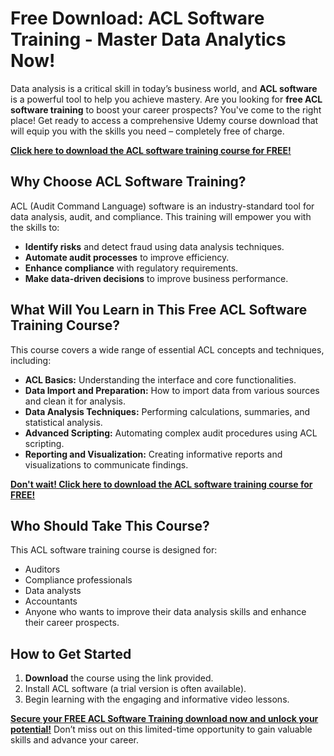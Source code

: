 # Free Download: ACL Software Training - Master Data Analytics Now!

Data analysis is a critical skill in today’s business world, and **ACL software** is a powerful tool to help you achieve mastery. Are you looking for **free ACL software training** to boost your career prospects? You've come to the right place! Get ready to access a comprehensive Udemy course download that will equip you with the skills you need – completely free of charge.

[**Click here to download the ACL software training course for FREE!**](https://udemywork.com/acl-software-training)

## Why Choose ACL Software Training?

ACL (Audit Command Language) software is an industry-standard tool for data analysis, audit, and compliance. This training will empower you with the skills to:

*   **Identify risks** and detect fraud using data analysis techniques.
*   **Automate audit processes** to improve efficiency.
*   **Enhance compliance** with regulatory requirements.
*   **Make data-driven decisions** to improve business performance.

## What Will You Learn in This Free ACL Software Training Course?

This course covers a wide range of essential ACL concepts and techniques, including:

*   **ACL Basics:** Understanding the interface and core functionalities.
*   **Data Import and Preparation:** How to import data from various sources and clean it for analysis.
*   **Data Analysis Techniques:** Performing calculations, summaries, and statistical analysis.
*   **Advanced Scripting:** Automating complex audit procedures using ACL scripting.
*   **Reporting and Visualization:** Creating informative reports and visualizations to communicate findings.

[**Don't wait! Click here to download the ACL software training course for FREE!**](https://udemywork.com/acl-software-training)

## Who Should Take This Course?

This ACL software training course is designed for:

*   Auditors
*   Compliance professionals
*   Data analysts
*   Accountants
*   Anyone who wants to improve their data analysis skills and enhance their career prospects.

## How to Get Started

1.  **Download** the course using the link provided.
2.  Install ACL software (a trial version is often available).
3.  Begin learning with the engaging and informative video lessons.

**[Secure your FREE ACL Software Training download now and unlock your potential!](https://udemywork.com/acl-software-training)** Don’t miss out on this limited-time opportunity to gain valuable skills and advance your career.

